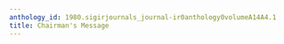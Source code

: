```yaml
---
anthology_id: 1980.sigirjournals_journal-ir0anthology0volumeA14A4.1
title: Chairman's Message
---
```


